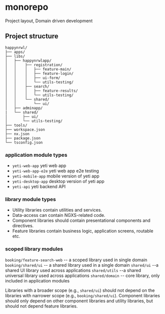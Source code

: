 # monorepo

Project layout, Domain driven development

## Project structure

```
happynrwl/
├── apps/
├── libs/
│   ├── happynrwlapp/
│   │    ├── registration/
│   │    │   ├── feature-main/
│   │    │   ├── feature-login/
│   │    │   ├── ui-form/
│   │    │   └── utils-testing/
│   │    ├── search/
│   │    │   ├── feature-results/
│   │    │   └── utils-testing/
│   │    └── shared/
│   │        └── ui/
│   ├── adminapp/
|   └── shared/
│       ├── ui/
│       └── utils-testing/
├── tools/
├── workspace.json
├── nx.json
├── package.json
└── tsconfig.json
```

### application module types

- `yeti-web-app` yeti web app
- `yeti-web-app-e2e` yeti web app e2e testing
- `yeti-mobile-app` mobile version of yeti app
- `yeti-desktop-app` desktop version of yeti app
- `yeti-api` yeti backend API

### library module types

- Utility libraries contain utilities and services.
- Data-access can contain NGXS-related code.
- Component libraries should contain presentational components and directives.
- Feature libraries contain business logic, application screens, routable etc.

### scoped library modules

`booking/feature-search-web` -- a scoped library used in single domain
`booking/shared/ui` -- a shared library used in a single domain
`shared/ui` --a shared UI library used across applications
`shared/utils` --a shared universal library used across applications
`shared/domain` -- core library, only included in application modules

Libraries with a broader scope (e.g., `shared/ui`) should not depend on the libraries with narrower scope (e.g., `booking/shared/ui`).
Component libraries should only depend on other component libraries and utility libraries, but should not depend feature libraries.
